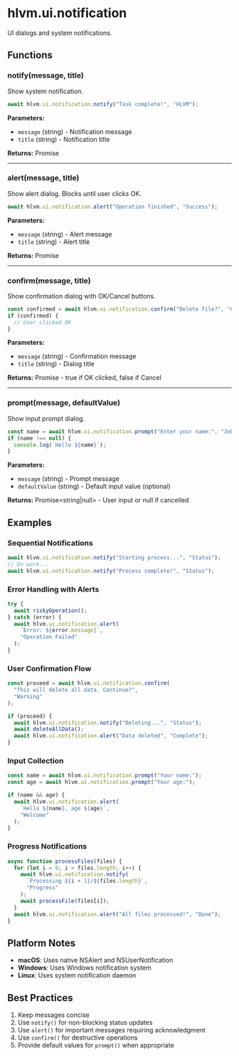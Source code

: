 # hlvm.ui.notification

UI dialogs and system notifications.

## Functions

### notify(message, title)

Show system notification.

```javascript
await hlvm.ui.notification.notify("Task complete!", "HLVM");
```

**Parameters:**
- `message` (string) - Notification message
- `title` (string) - Notification title

**Returns:** Promise<void>

---

### alert(message, title)

Show alert dialog. Blocks until user clicks OK.

```javascript
await hlvm.ui.notification.alert("Operation finished", "Success");
```

**Parameters:**
- `message` (string) - Alert message
- `title` (string) - Alert title

**Returns:** Promise<void>

---

### confirm(message, title)

Show confirmation dialog with OK/Cancel buttons.

```javascript
const confirmed = await hlvm.ui.notification.confirm("Delete file?", "Confirm");
if (confirmed) {
  // User clicked OK
}
```

**Parameters:**
- `message` (string) - Confirmation message
- `title` (string) - Dialog title

**Returns:** Promise<boolean> - true if OK clicked, false if Cancel

---

### prompt(message, defaultValue)

Show input prompt dialog.

```javascript
const name = await hlvm.ui.notification.prompt("Enter your name:", "John");
if (name !== null) {
  console.log(`Hello ${name}`);
}
```

**Parameters:**
- `message` (string) - Prompt message
- `defaultValue` (string) - Default input value (optional)

**Returns:** Promise<string|null> - User input or null if cancelled

## Examples

### Sequential Notifications

```javascript
await hlvm.ui.notification.notify("Starting process...", "Status");
// Do work...
await hlvm.ui.notification.notify("Process complete!", "Status");
```

### Error Handling with Alerts

```javascript
try {
  await riskyOperation();
} catch (error) {
  await hlvm.ui.notification.alert(
    `Error: ${error.message}`,
    "Operation Failed"
  );
}
```

### User Confirmation Flow

```javascript
const proceed = await hlvm.ui.notification.confirm(
  "This will delete all data. Continue?",
  "Warning"
);

if (proceed) {
  await hlvm.ui.notification.notify("Deleting...", "Status");
  await deleteAllData();
  await hlvm.ui.notification.alert("Data deleted", "Complete");
}
```

### Input Collection

```javascript
const name = await hlvm.ui.notification.prompt("Your name:");
const age = await hlvm.ui.notification.prompt("Your age:");

if (name && age) {
  await hlvm.ui.notification.alert(
    `Hello ${name}, age ${age}`,
    "Welcome"
  );
}
```

### Progress Notifications

```javascript
async function processFiles(files) {
  for (let i = 0; i < files.length; i++) {
    await hlvm.ui.notification.notify(
      `Processing ${i + 1}/${files.length}`,
      "Progress"
    );
    await processFile(files[i]);
  }
  await hlvm.ui.notification.alert("All files processed!", "Done");
}
```

## Platform Notes

- **macOS**: Uses native NSAlert and NSUserNotification
- **Windows**: Uses Windows notification system
- **Linux**: Uses system notification daemon

## Best Practices

1. Keep messages concise
2. Use `notify()` for non-blocking status updates
3. Use `alert()` for important messages requiring acknowledgment
4. Use `confirm()` for destructive operations
5. Provide default values for `prompt()` when appropriate